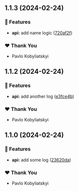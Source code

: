 ## 1.1.3 (2024-02-24)

### 🚀 Features

- **api:** add name logic ([720af2f](https://github.com/pavlokobyliatskyi/dr-nx/commit/720af2f))

### ❤️ Thank You

- Pavlo Kobyliatskyi

## 1.1.2 (2024-02-24)

### 🚀 Features

- **api:** add another log ([e3fce4b](https://github.com/pavlokobyliatskyi/dr/commit/e3fce4b))

### ❤️ Thank You

- Pavlo Kobyliatskyi

## 1.1.0 (2024-02-24)

### 🚀 Features

- **api:** add some log ([23620da](https://github.com/pavlokobyliatskyi/dr/commit/23620da))

### ❤️ Thank You

- Pavlo Kobyliatskyi
